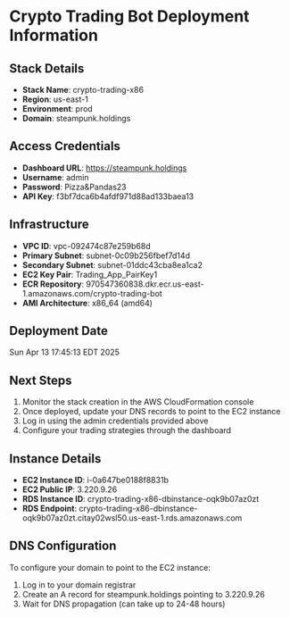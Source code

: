 # Crypto Trading Bot Deployment Information

## Stack Details
- **Stack Name**: crypto-trading-x86
- **Region**: us-east-1
- **Environment**: prod
- **Domain**: steampunk.holdings

## Access Credentials
- **Dashboard URL**: https://steampunk.holdings
- **Username**: admin
- **Password**: Pizza&Pandas23
- **API Key**: f3bf7dca6b4afdf971d88ad133baea13

## Infrastructure
- **VPC ID**: vpc-092474c87e259b68d
- **Primary Subnet**: subnet-0c09b256fbef7d14d
- **Secondary Subnet**: subnet-01ddc43cba8ea1ca2
- **EC2 Key Pair**: Trading_App_PairKey1
- **ECR Repository**: 970547360838.dkr.ecr.us-east-1.amazonaws.com/crypto-trading-bot
- **AMI Architecture**: x86_64 (amd64)

## Deployment Date
Sun Apr 13 17:45:13 EDT 2025

## Next Steps
1. Monitor the stack creation in the AWS CloudFormation console
2. Once deployed, update your DNS records to point to the EC2 instance
3. Log in using the admin credentials provided above
4. Configure your trading strategies through the dashboard

## Instance Details
- **EC2 Instance ID**: i-0a647be0188f8831b
- **EC2 Public IP**: 3.220.9.26
- **RDS Instance ID**: crypto-trading-x86-dbinstance-oqk9b07az0zt
- **RDS Endpoint**: crypto-trading-x86-dbinstance-oqk9b07az0zt.citay02wsl50.us-east-1.rds.amazonaws.com

## DNS Configuration
To configure your domain to point to the EC2 instance:
1. Log in to your domain registrar
2. Create an A record for steampunk.holdings pointing to 3.220.9.26
3. Wait for DNS propagation (can take up to 24-48 hours)
